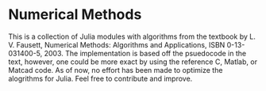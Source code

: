 # Numerical Methods

This is a collection of Julia modules with algorithms from the textbook by L. V. Fausett, Numerical Methods: Algorithms and Applications, ISBN 0-13-031400-5, 2003. The implementation is based off the psuedocode in the text, however, one could be more exact by using the reference C, Matlab, or Matcad code. As of now, no effort has been made to optimize the alogrithms for Julia. Feel free to contribute and improve.
